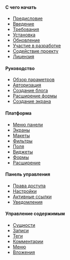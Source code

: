 <h4 class="text-orchid font-thin">C чего начать</h4>
<ul class="toc-links">
    <li><a href="/ru/docs/preface">Предисловие</a></li>
    <li><a href="/ru/docs" title="ORCHID - это ...">Введение</a></li>
    <li><a href="/ru/docs/requirements" title="Данное руководство содержит подробные системные требования для установки ORCHID на Laravel Framework">Требования</a></li>
    <li><a href="/ru/docs/installation" title="Данное руководство охватывает подготовку, запуск сценария установки и шаги, которые должны быть выполнены после завершения сценария установки">Установка</a></li>
    <li><a href="/ru/docs/upgrade">Обновление</a></li>
    <li><a href="/ru/docs/contributors">Участие в разработке</a></li>
    <li><a href="/ru/docs/promote">Содействие проекту</a></li>
    <li><a href="/ru/docs/license">Лицензия</a></li>
</ul>

<h4 class="text-orchid font-thin">Руководство</h4>
<ul class="toc-links">
    <li><a href="/ru/docs/configuration">Обзор параметров</a></li>
    <li><a href="/ru/docs/authentication">Авторизация</a></li>
    <li><a href="/ru/docs/tutorial_blog">Создание блога</a></li>
    <li><a href="/ru/docs/tutorial_phpinfo">Расширение формы</a></li>
    <li><a href="/ru/docs/tutorial_profile">Создание экрана</a></li>
     <!--<li><a href="/ru/docs/tutorial_clinic">Разработка приложения</a></li> -->
     <!--<li><a href="/ru/docs/tutorial_monitor">Разработка пакета</a></li> -->
</ul>

<h4 class="text-orchid font-thin">Платформа</h4>
<ul class="toc-links">
    <li><a href="/ru/docs/panel_menu">Меню панели</a></li>
    <li><a href="/ru/docs/screens">Экраны</a></li>
    <li><a href="/ru/docs/layouts">Макеты</a></li>
    <li><a href="/ru/docs/filters">Фильтры</a></li>
    <li><a href="/ru/docs/field">Поля</a></li>
    <li><a href="/ru/docs/widget">Виджеты</a></li>
    <li><a href="/ru/docs/form">Формы</a></li>
    <li><a href="/ru/docs/extension">Расширение</a></li>
</ul>

<h4 class="text-orchid font-thin">Панель управления</h4>
<ul class="toc-links">
    <li><a href="/ru/docs/access">Права доступа</a></li>
    <li><a href="/ru/docs/settings">Настройки</a></li>
    <li><a href="/ru/docs/active">Активные ссылки</a></li>
    <li><a href="/ru/docs/alert">Уведомления</a></li>
</ul>

<h4 class="text-orchid font-thin">Управление содержимым</h4>
<ul class="toc-links">
    <li><a href="/ru/docs/entities">Сущности</a></li>
    <li><a href="/ru/docs/post">Записи</a></li>
    <li><a href="/ru/docs/tags">Теги</a></li>
    <li><a href="/ru/docs/comments" title="Работа с комментариями в ORCHID">Комментарии</a></li>
    <li><a href="/ru/docs/menu" title="Управление меню ORCHID, ссылки на меню и пользовательские настройки и параметры меню.">Меню</a></li>
    <li><a href="/ru/docs/attachments">Вложения</a></li>
</ul>

